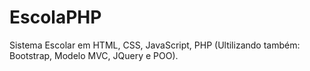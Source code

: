 # EscolaPHP
 Sistema Escolar em HTML, CSS, JavaScript, PHP (Ultilizando também: Bootstrap, Modelo MVC, JQuery e POO).
